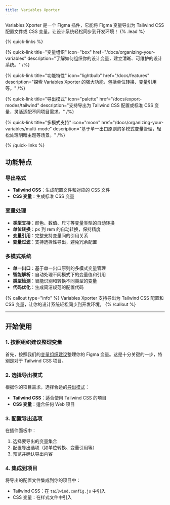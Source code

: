 ```yaml
---
title: Variables Xporter
---
```


Variables Xporter 是一个 Figma 插件，它能将 Figma 变量导出为 Tailwind CSS 配置文件或 CSS 变量。让设计系统轻松同步到开发环境！ {% .lead %}

{% quick-links %}

{% quick-link title="变量组织" icon="box" href="/docs/organizing-your-variables" description="了解如何组织你的设计变量，建立清晰、可维护的设计系统。" /%}

{% quick-link title="功能特性" icon="lightbulb" href="/docs/features" description="探索 Variables Xporter 的强大功能，包括单位转换、变量引用等。" /%}

{% quick-link title="导出模式" icon="palette" href="/docs/export-modes/tailwind" description="支持导出为 Tailwind CSS 配置或标准 CSS 变量，灵活适配不同项目需求。" /%}

{% quick-link title="多模式支持" icon="moon" href="/docs/organizing-your-variables/multi-mode" description="基于单一出口原则的多模式变量管理，轻松处理明暗主题等场景。" /%}

{% /quick-links %}

## 功能特点

### 导出格式
- **Tailwind CSS**：生成配置文件和对应的 CSS 文件
- **CSS 变量**：生成标准 CSS 变量

### 变量处理
- **类型支持**：颜色、数值、尺寸等变量类型的自动转换
- **单位转换**：px 到 rem 的自动转换，保持精度
- **变量引用**：完整支持变量间的引用关系
- **变量过滤**：支持选择性导出，避免冗余配置

### 多模式系统
- **单一出口**：基于单一出口原则的多模式变量管理
- **智能解析**：自动处理不同模式下的变量值和引用
- **类型检测**：智能识别和转换不同类型的变量
- **代码优化**：生成简洁规范的配置代码

{% callout type="info" %}
Variables Xporter 支持导出为 Tailwind CSS 配置和 CSS 变量，让你的设计系统轻松同步到开发环境。
{% /callout %}

---

## 开始使用

### 1. 按照组织建议整理变量

首先，按照我们的[变量组织建议](/docs/organizing-your-variables)整理你的 Figma 变量。这是十分关键的一步，特别是对于 Tailwind CSS 项目。

### 2. 选择导出模式

根据你的项目需求，选择合适的[导出模式](/docs/export-modes/tailwind)：
- **Tailwind CSS**：适合使用 Tailwind CSS 的项目
- **CSS 变量**：适合任何 Web 项目

### 3. 配置导出选项

在插件面板中：
1. 选择要导出的变量集合
2. 配置导出选项（如单位转换、变量引用等）
3. 预览并确认导出内容

### 4. 集成到项目

将导出的配置文件集成到你的项目中：
- Tailwind CSS：在 `tailwind.config.js` 中引入
- CSS 变量：在样式文件中引入

